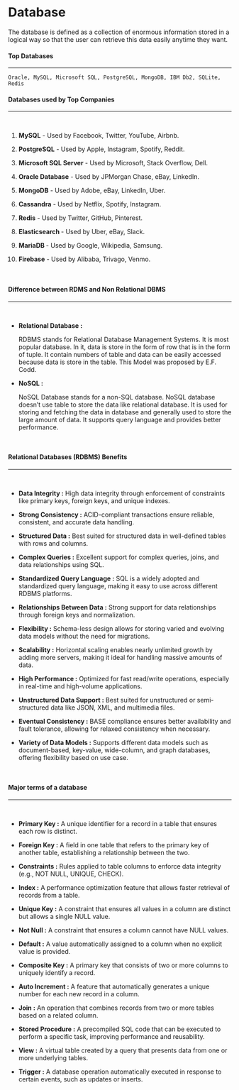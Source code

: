 # Database

The database is defined as a collection of enormous information stored in a logical way so that the user can retrieve this data easily anytime they want.

#### Top Databases

---

    Oracle, MySQL, Microsoft SQL, PostgreSQL, MongoDB, IBM Db2, SQLite, Redis

#### Databases used by Top Companies

---

<br>

1. <b> MySQL</b> - Used by Facebook, Twitter, YouTube, Airbnb.
   </b>
2. <b>PostgreSQL</b> - Used by Apple, Instagram, Spotify, Reddit.

3. <b>Microsoft SQL Server</b> - Used by Microsoft, Stack Overflow, Dell.

4. <b>Oracle Database</b> - Used by JPMorgan Chase, eBay, LinkedIn.

5. <b>MongoDB</b> - Used by Adobe, eBay, LinkedIn, Uber.

6. <b>Cassandra</b> - Used by Netflix, Spotify, Instagram.

7. <b>Redis</b> - Used by Twitter, GitHub, Pinterest.

8. <b>Elasticsearch </b>- Used by Uber, eBay, Slack.

9. <b>MariaDB </b>- Used by Google, Wikipedia, Samsung.

10. <b>Firebase</b> - Used by Alibaba, Trivago, Venmo.

<br>

#### Difference between RDMS and Non Relational DBMS

---

<br>

- <b>Relational Database :</b>

  RDBMS stands for Relational Database Management Systems. It is most popular database. In it, data is store in the form of row that is in the form of tuple. It contain numbers of table and data can be easily accessed because data is store in the table. This Model was proposed by E.F. Codd.

- <b>NoSQL :</b>

  NoSQL Database stands for a non-SQL database. NoSQL database doesn’t use table to store the data like relational database. It is used for storing and fetching the data in database and generally used to store the large amount of data. It supports query language and provides better performance.

<br>

#### Relational Databases (RDBMS) Benefits

---

<br>

- <b>Data Integrity :</b> High data integrity through enforcement of constraints like primary keys, foreign keys, and unique indexes.

- <b>Strong Consistency :</b> ACID-compliant transactions ensure reliable, consistent, and accurate data handling.

- <b>Structured Data :</b> Best suited for structured data in well-defined tables with rows and columns.

- <b>Complex Queries :</b> Excellent support for complex queries, joins, and data relationships using SQL.

- <b>Standardized Query Language :</b> SQL is a widely adopted and standardized query language, making it easy to use across different RDBMS platforms.

- <b>Relationships Between Data :</b> Strong support for data relationships through foreign keys and normalization.

- <b>Flexibility :</b> Schema-less design allows for storing varied and evolving data models without the need for migrations.

- <b>Scalability :</b> Horizontal scaling enables nearly unlimited growth by adding more servers, making it ideal for handling massive amounts of data.

- <b>High Performance :</b> Optimized for fast read/write operations, especially in real-time and high-volume applications.

- <b>Unstructured Data Support :</b> Best suited for unstructured or semi-structured data like JSON, XML, and multimedia files.

- <b>Eventual Consistency :</b> BASE compliance ensures better availability and fault tolerance, allowing for relaxed consistency when necessary.

- <b>Variety of Data Models :</b> Supports different data models such as document-based, key-value, wide-column, and graph databases, offering flexibility based on use case.

<br>

#### Major terms of a database

---

<br>

- <b>Primary Key :</b>
  A unique identifier for a record in a table that ensures each row is distinct.

- <b>Foreign Key :</b>
  A field in one table that refers to the primary key of another table, establishing a relationship between the two.

- <b>Constraints :</b>
  Rules applied to table columns to enforce data integrity (e.g., NOT NULL, UNIQUE, CHECK).

- <b>Index :</b>
  A performance optimization feature that allows faster retrieval of records from a table.

- <b>Unique Key :</b>
  A constraint that ensures all values in a column are distinct but allows a single NULL value.

- <b>Not Null :</b>
  A constraint that ensures a column cannot have NULL values.

- <b>Default :</b>
  A value automatically assigned to a column when no explicit value is provided.

- <b>Composite Key :</b>
  A primary key that consists of two or more columns to uniquely identify a record.

- <b>Auto Increment :</b>
  A feature that automatically generates a unique number for each new record in a column.

- <b> Join :</b>
  An operation that combines records from two or more tables based on a related column.

- <b> Stored Procedure :</b>
  A precompiled SQL code that can be executed to perform a specific task, improving performance and reusability.

- <b> View :</b>
  A virtual table created by a query that presents data from one or more underlying tables.

- <b> Trigger :</b>
  A database operation automatically executed in response to certain events, such as updates or inserts.

